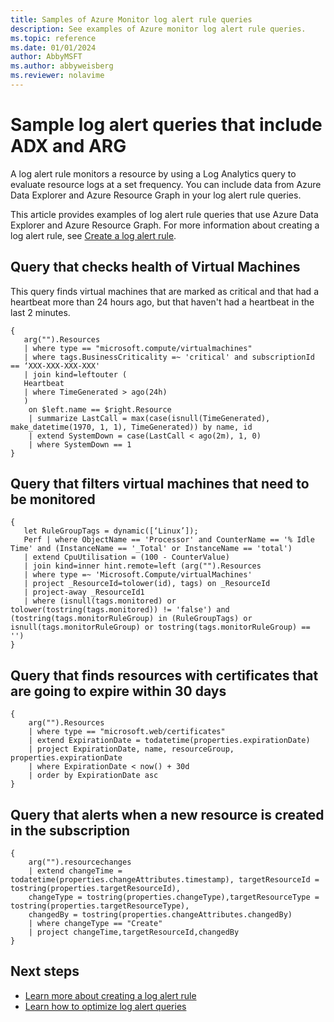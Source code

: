 ```yaml
---
title: Samples of Azure Monitor log alert rule queries
description: See examples of Azure monitor log alert rule queries.
ms.topic: reference
ms.date: 01/01/2024
author: AbbyMSFT
ms.author: abbyweisberg
ms.reviewer: nolavime
---
```


# Sample log alert queries that include ADX and ARG

A log alert rule monitors a resource by using a Log Analytics query to evaluate resource logs at a set frequency. You can include data from Azure Data Explorer and Azure Resource Graph in your log alert rule queries.

This article provides examples of log alert rule queries that use Azure Data Explorer and Azure Resource Graph. For more information about creating a log alert rule, see [Create a log alert rule](./alerts-create-log-alert-rule.md).

## Query that checks health of Virtual Machines

This query finds virtual machines that are marked as critical and that had a heartbeat more than 24 hours ago, but that haven't had a heartbeat in the last 2 minutes.

```kusto
{
   arg("").Resources 
   | where type == "microsoft.compute/virtualmachines" 
   | where tags.BusinessCriticality =~ 'critical' and subscriptionId == ‘XXX-XXX-XXX-XXX' 
   | join kind=leftouter ( 
   Heartbeat 
   | where TimeGenerated > ago(24h) 
   ) 
    on $left.name == $right.Resource 
    | summarize LastCall = max(case(isnull(TimeGenerated), make_datetime(1970, 1, 1), TimeGenerated)) by name, id 
    | extend SystemDown = case(LastCall < ago(2m), 1, 0) 
    | where SystemDown == 1
}
```

## Query that filters virtual machines that need to be monitored

```kusto
{
   let RuleGroupTags = dynamic([‘Linux’]); 
   Perf | where ObjectName == 'Processor' and CounterName == '% Idle Time' and (InstanceName == '_Total' or InstanceName == 'total')  
   | extend CpuUtilisation = (100 - CounterValue)    
   | join kind=inner hint.remote=left (arg("").Resources 
   | where type =~ 'Microsoft.Compute/virtualMachines' 
   | project _ResourceId=tolower(id), tags) on _ResourceId
   | project-away _ResourceId1  
   | where (isnull(tags.monitored) or tolower(tostring(tags.monitored)) != 'false') and (tostring(tags.monitorRuleGroup) in (RuleGroupTags) or isnull(tags.monitorRuleGroup) or tostring(tags.monitorRuleGroup) == '')
}
```

## Query that finds resources with certificates that are going to expire within 30 days

```kusto
{
    arg("").Resources 
    | where type == "microsoft.web/certificates" 
    | extend ExpirationDate = todatetime(properties.expirationDate) 
    | project ExpirationDate, name, resourceGroup, properties.expirationDate 
    | where ExpirationDate < now() + 30d 
    | order by ExpirationDate asc
}
```

## Query that alerts when a new resource is created in the subscription

```kusto
{
    arg("").resourcechanges
    | extend changeTime = todatetime(properties.changeAttributes.timestamp), targetResourceId = tostring(properties.targetResourceId),
    changeType = tostring(properties.changeType),targetResourceType = tostring(properties.targetResourceType),
    changedBy = tostring(properties.changeAttributes.changedBy)
    | where changeType == "Create"
    | project changeTime,targetResourceId,changedBy
}
```


## Next steps
- [Learn more about creating a log alert rule](./alerts-create-log-alert-rule.md)
- [Learn how to optimize log alert queries](./alerts-log-query.md)
